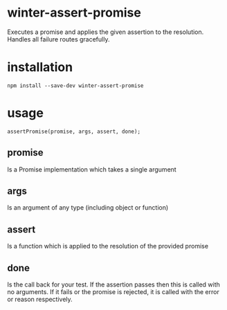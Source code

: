 # winter-assert-promise
Executes a promise and applies the given assertion to the resolution.  Handles all failure routes gracefully.

# installation
`npm install --save-dev winter-assert-promise`

# usage
`
assertPromise(promise, args, assert, done);
`

## promise
Is a Promise implementation which takes a single argument

## args
Is an argument of any type (including object or function)

## assert
Is a function which is applied to the resolution of the provided promise

## done
Is the call back for your test.  If the assertion passes then this is called with no arguments.  If it fails or the promise is rejected, it is called with the error or reason respectively.
